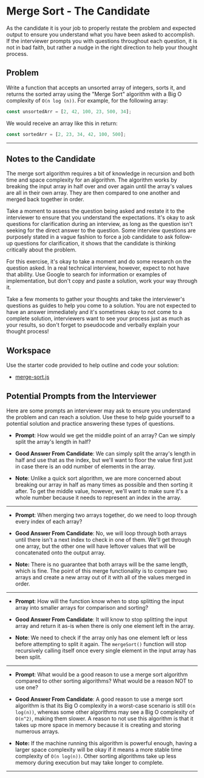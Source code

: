 # Merge Sort - The Candidate

As the candidate it is your job to properly restate the problem and expected output to ensure you understand what you have been asked to accomplish. If the interviewer prompts you with questions throughout each question, it is not in bad faith, but rather a nudge in the right direction to help your thought process. 

## Problem

Write a function that accepts an unsorted array of integers, sorts it, and returns the sorted array using the "Merge Sort" algorithm with a Big O complexity of `O(n log (n))`. For example, for the following array:

```js
const unsortedArr = [2, 42, 100, 23, 500, 34];
```

We would receive an array like this in return:

```js
const sortedArr = [2, 23, 34, 42, 100, 500];
```

- - - 

## Notes to the Candidate

The merge sort algorithm requires a bit of knowledge in recursion and both time and space complexity for an algorithm. The algorithm works by breaking the input array in half over and over again until the array's values are all in their own array. They are then compared to one another and merged back together in order.

Take a moment to assess the question being asked and restate it to the interviewer to ensure that you understand the expectations. It's okay to ask questions for clarification during an interview, as long as the question isn't seeking for the direct answer to the question. Some interview questions are purposely stated in a vague fashion to force a job candidate to ask follow-up questions for clarification, it shows that the candidate is thinking critically about the problem.

For this exercise, it's okay to take a moment and do some research on the question asked. In a real technical interview, however, expect to not have that ability. Use Google to search for information or examples of implementation, but don't copy and paste a solution, work your way through it.

Take a few moments to gather your thoughts and take the interviewer's questions as guides to help you come to a solution. You are not expected to have an answer immediately and it's sometimes okay to not come to a complete solution, interviewers want to see your process just as much as your results, so don't forget to pseudocode and verbally explain your thought process! 

## Workspace

Use the starter code provided to help outline and code your solution:

* [merge-sort.js](./merge-sort.js)

## Potential Prompts from the Interviewer

Here are some prompts an interviewer may ask to ensure you understand the problem and can reach a solution. Use these to help guide yourself to a potential solution and practice answering these types of questions.

* **Prompt**: How would we get the middle point of an array? Can we simply split the array's length in half? 

* **Good Answer From Candidate**: We can simply split the array's length in half and use that as the index, but we'll want to floor the value first just in case there is an odd number of elements in the array.

* **Note**: Unlike a quick sort algorithm, we are more concerned about breaking our array in half as many times as possible and then sorting it after. To get the middle value, however, we'll want to make sure it's a whole number because it needs to represent an index in the array.

- - -

* **Prompt**: When merging two arrays together, do we need to loop through every index of each array?  

* **Good Answer From Candidate**: No, we will loop through both arrays until there isn't a next index to check in one of them. We'll get through one array, but the other one will have leftover values that will be concatenated onto the output array.

* **Note:** There is no guarantee that both arrays will be the same length, which is fine. The point of this merge functionality is to compare two arrays and create a new array out of it with all of the values merged in order.

- - -

* **Prompt**: How will the function know when to stop splitting the input array into smaller arrays for comparison and sorting?

* **Good Answer From Candidate**: It will know to stop splitting the input array and return it as-is when there is only one element left in the array.

* **Note**: We need to check if the array only has one element left or less before attempting to split it again. The `mergeSort()` function will stop recursively calling itself once every single element in the input array has been split.

- - -

* **Prompt**: What would be a good reason to use a merge sort algorithm compared to other sorting algorithms? What would be a reason NOT to use one?

* **Good Answer From Candidate**: A good reason to use a merge sort algorithm is that its Big O complexity in a worst-case scenario is still `O(n log(n))`, whereas some other algorithms may see a Big O complexity of `O(n^2)`, making them slower. A reason to not use this algorithm is that it takes up more space in memory because it is creating and storing numerous arrays. 

* **Note:** If the machine running this algorithm is powerful enough, having a larger space complexity will be okay if it means a more stable time complexity of `O(n log(n))`. Other sorting algorithms take up less memory during execution but may take longer to complete.

- - -
